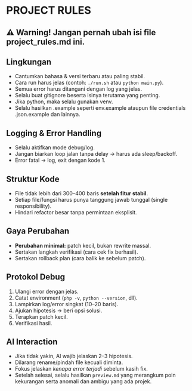 # PROJECT RULES
## ⚠️ Warning! Jangan pernah ubah isi file project_rules.md ini. 

## Lingkungan
- Cantumkan bahasa & versi terbaru atau paling stabil.
- Cara run harus jelas (contoh: `./run.sh` atau `python main.py`).
- Semua error harus ditangani dengan log yang jelas.
- Selalu buat gitignore beserta isinya terutama yang penting.
- Jika python, maka selalu gunakan venv.
- Selalu hasilkan .example seperti env.example ataupun file credentials .json.example dan lainnya.

## Logging & Error Handling
- Selalu aktifkan mode debug/log.
- Jangan biarkan loop jalan tanpa delay → harus ada sleep/backoff.
- Error fatal → log, exit dengan kode 1.

## Struktur Kode
- File tidak lebih dari 300–400 baris **setelah fitur stabil**.
- Setiap file/fungsi harus punya tanggung jawab tunggal (single responsibility).
- Hindari refactor besar tanpa permintaan eksplisit.

## Gaya Perubahan
- **Perubahan minimal:** patch kecil, bukan rewrite massal.
- Sertakan langkah verifikasi (cara cek fix berhasil).
- Sertakan rollback plan (cara balik ke sebelum patch).

## Protokol Debug
1. Ulangi error dengan jelas.
2. Catat environment (`php -v`, `python --version`, dll).
3. Lampirkan log/error singkat (10–20 baris).
4. Ajukan hipotesis → beri opsi solusi.
5. Terapkan patch kecil.
6. Verifikasi hasil.

## AI Interaction
- Jika tidak yakin, AI wajib jelaskan 2–3 hipotesis.
- Dilarang rename/pindah file kecuali diminta.
- Fokus jelaskan *kenapa error terjadi* sebelum kasih fix.
- Setelah selesai, selalu hasilkan `preview.md` yang merangkum poin kekurangan serta anomali dan ambigu yang ada projek.
